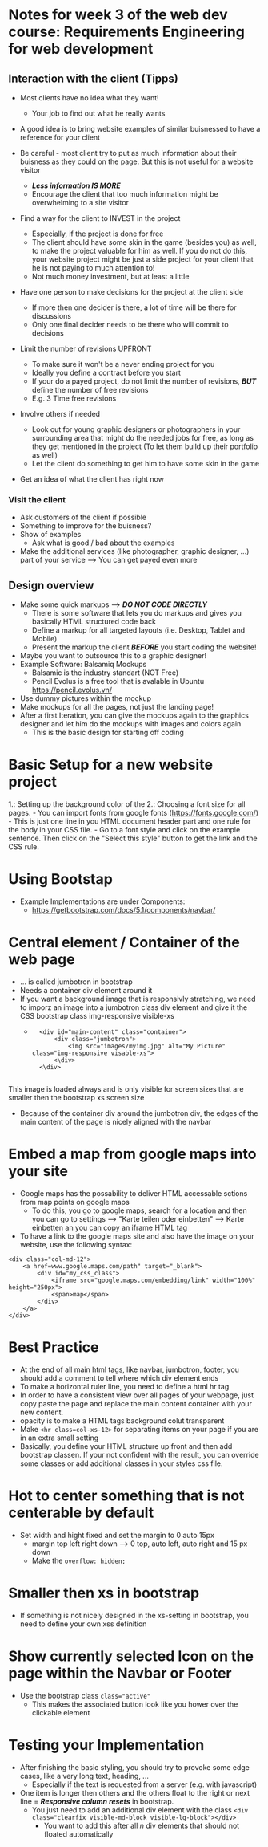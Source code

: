 # Notes for week 3 of the web dev course: Requirements Engineering for web development

## Interaction with the client (Tipps)
+ Most clients have no idea what they want!
    - Your job to find out what he really wants

+ A good idea is to bring website examples of similar buisnessed to have a reference for your client

+ Be careful - most client try to put as much information about their buisness as they could on the page. But this is not useful for a website visitor 
    - ***Less information IS MORE***
    - Encourage the client that too much information might be overwhelming to a site visitor

+ Find a way for the client to INVEST in the project
    - Especially, if the project is done for free
    - The client should have some skin in the game (besides you) as well, to make the project valuable for him as well. If you do not do this, your website project might be just a side project for your client that he is not paying to much attention to!
    - Not much money investment, but at least a little

+ Have one person to make decisions for the project at the client side
    - If more then one decider is there, a lot of time will be there for discussions
    - Only one final decider needs to be there who will commit to decisions

+ Limit the number of revisions UPFRONT
    - To make sure it won't be a never ending project for you
    - Ideally you define a contract before you start
    - If your do a payed project, do not limit the number of revisions, ***BUT*** define the number of free revisions
    - E.g. 3 Time free revisions

+ Involve others if needed
    - Look out for young graphic designers or photographers in your surrounding area that might do the needed jobs for free, as long as they get mentioned in the project (To let them build up their portfolio as well)
    - Let the client do something to get him to have some skin in the game

+ Get an idea of what the client has right now

### Visit the client
+ Ask customers of the client if possible
+ Something to improve for the buisness?
+ Show of examples
    - Ask what is good / bad about the examples
+ Make the additional services (like photographer, graphic designer, ...) part of your service --> You can get payed even more

## Design overview
+ Make some quick markups --> ***DO NOT CODE DIRECTLY***
    - There is some software that lets you do markups and gives you basically HTML structured code back
    - Define a markup for all targeted layouts (i.e. Desktop, Tablet and Mobile)
    - Present the markup the client ***BEFORE*** you start coding the website!
+ Maybe you want to outsource this to a graphic designer!
+ Example Software: Balsamiq Mockups
    - Balsamic is the industry standart (NOT Free)
    - Pencil Evolus is a free tool that is avalable in Ubuntu https://pencil.evolus.vn/
+ Use dummy pictures within the mockup
+ Make mockups for all the pages, not just the landing page!
+ After a first Iteration, you can give the mockups again to the graphics designer and let him do the mockups with images and colors again
    - This is the basic design for starting off coding

# Basic Setup for a new website project
1.: Setting up the background color of the
2.: Choosing a font size for all pages.
    - You can import fonts from google fonts (https://fonts.google.com/)
    - This is just one line in you HTML document header part and one rule for the body in your CSS file. 
        - Go to a font style and click on the example sentence. Then click on the "Select this style" button to get the link and the CSS rule. 

# Using Bootstap
+ Example Implementations are under Components: 
    - https://getbootstrap.com/docs/5.1/components/navbar/

# Central element / Container of the web page
+ ... is called jumbotron in bootstrap
+ Needs a container div element around it
+ If you want a background image that is responsivly stratching, we need to imporz an image into a jumbotron class div element and give it the CSS bootstrap class img-responsive visible-xs 
    - ```
        <div id="main-content" class="container">
            <div class="jumbotron">
                <img src="images/myimg.jpg" alt="My Picture" class="img-responsive visable-xs">
            <\div>
        <\div>    
    ```
This image is loaded always and is only visible for screen sizes that are smaller then the bootstrap xs screen size
+ Because of the container div around the jumbotron div, the edges of the main content of the page is nicely aligned with the navbar

# Embed a map from google maps into your site
+ Google maps has the possability to deliver HTML accessable sctions from map points on google maps
    - To do this, you go to google maps, search for a location and then you can go to settings --> "Karte teilen oder einbetten" --> Karte einbetten an you can copy an iframe HTML tag 
+ To have a link to the google maps site and also have the image on your website, use the following syntax:
```
<div class="col-md-12">
    <a href=www.google.maps.com/path" target="_blank">
        <div id="my_css_class">
            <iframe src="google.maps.com/embedding/link" width="100%" height="250px">
            <span>map</span>
        </div>
    </a>
</div>
```

# Best Practice
+ At the end of all main html tags, like navbar, jumbotron, footer, you should add a comment to tell where which div element ends
+ To make a horizontal ruler line, you need to define a html hr tag 
+ In order to have a consistent view over all pages of your webpage, just copy paste the page and replace the main content container with your new content.
+ opacity is to make a HTML tags background colut transparent 
+ Make `<hr class=col-xs-12>` for separating items on your page if you are in an extra small setting
+ Basically, you define your HTML structure up front and then add bootstrap classen. If your not confident with the result, you can override some classes or add additional classes in your styles css file. 

# Hot to center something that is not centerable by default
+ Set width and hight fixed and set the margin to 0 auto 15px
    - margin top left right down --> 0 top, auto left, auto right and 15 px down
    - Make the `overflow: hidden;` 

# Smaller then xs in bootstrap
+ If something is not nicely designed in the xs-setting in bootstrap, you need to define your own xss definition

# Show currently selected Icon on the page within the Navbar or Footer
+ Use the bootstrap class `class="active"`
    - This makes the associated button look like you hower over the clickable element 
# Testing your Implementation
+ After finishing the basic styling, you should try to provoke some edge cases, like a very long text, heading, ... 
    - Especially if the text is requested from a server (e.g. with javascript)
+ One item is longer then others and the others float to the right or next line = ***Responsive column resets*** in bootstrap.
    - You just need to add an additional div element with the class `<div class="clearfix visible-md-block visible-lg-block"></div>`
        - You want to add this after all _n_ div elements that should not floated automatically 